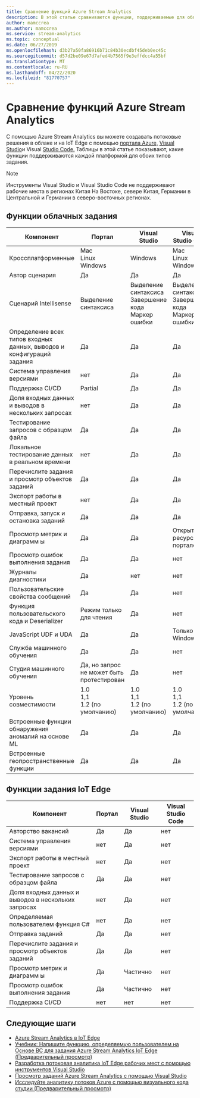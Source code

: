 ```yaml
---
title: Сравнение функций Azure Stream Analytics
description: В этой статье сравниваются функции, поддерживаемые для облачных технологий Azure Stream Analytics и IoT Edge на портале Azure, Visual Studio и Visual Studio Code.
author: mamccrea
ms.author: mamccrea
ms.service: stream-analytics
ms.topic: conceptual
ms.date: 06/27/2019
ms.openlocfilehash: d3b27a50fa86916b71c84b30ecdbf45deb0ec45c
ms.sourcegitcommit: d57d2be09e67d7afed4b7565f9e3effdcc4a55bf
ms.translationtype: MT
ms.contentlocale: ru-RU
ms.lasthandoff: 04/22/2020
ms.locfileid: "81770757"
---
```

# <a name="azure-stream-analytics-feature-comparison"></a>Сравнение функций Azure Stream Analytics

С помощью Azure Stream Analytics вы можете создавать потоковые решения в облаке и на IoT Edge с помощью [портала Azure,](stream-analytics-quick-create-portal.md) [Visual Studio](stream-analytics-quick-create-vs.md)и Visual [Studio Code.](quick-create-vs-code.md) Таблицы в этой статье показывают, какие функции поддерживаются каждой платформой для обоих типов задания.

> [!NOTE]
> Инструменты Visual Studio и Visual Studio Code не поддерживают рабочие места в регионах Китая На Востоке, севере Китая, Германии в Центральной и Германии в северо-восточных регионах.

## <a name="cloud-job-features"></a>Функции облачных задания


|Компонент  |Портал  |Visual Studio  |Visual Studio Code  |
|---------|---------|---------|---------|
|Кроссплатформенные     |Mac</br>Linux</br>Windows         |Windows        |Mac</br>Linux</br>Windows          |
|Автор сценария     |Да         |Да         |Да         |
|Сценарий Intellisense     |Выделение синтаксиса         |Выделение синтаксиса</br>Завершение кода</br>Маркер ошибки         |Выделение синтаксиса</br>Завершение кода</br>Маркер ошибки         |
|Определение всех типов входных данных, выводов и конфигураций задания     |Да         |Да         |Да         |
|Система управления версиями     |нет         |Да         |Да         |
|Поддержка CI/CD     |Partial         |Да         |Да         |
|Доля входных данных и выводов в нескольких запросах     |нет         |Да         |Да         |
|Тестирование запросов с образцом файла     |Да         |Да        |Да         |
|Локальное тестирование данных в реальном времени     |нет         |Да       |Да      |
|Перечислите задания и просмотр объектов заданий     |Да         |Да        |Да         |
|Экспорт работы в местный проект     |нет         |Да         |Да         |
|Отправка, запуск и остановка заданий     |Да         |Да         |Да         |
|Просмотр метрик и диаграмм ы     |Да         |Да         |Открытие ресурса на портале         |
|Просмотр ошибок выполнения задания     |Да         |Да         |нет         |
|Журналы диагностики     |Да         |нет         |нет         |
|Пользовательские свойства сообщений     |Да         |Да         |нет       |
|Функция пользовательского кода и Deserializer|Режим только для чтения|Да|нет|
|JavaScript UDF и UDA     |Да         |Да         |Только Windows         |
|Служба машинного обучения     |Да        |Да         |нет         |
|Студия машинного обучения     |Да, но запрос не может быть протестирован        |Да |нет         |
|Уровень совместимости     |1.0</br>1,1</br>1.2 (по умолчанию)         |1.0</br>1,1</br>1.2 (по умолчанию)           |1.0</br>1,1</br>1.2 (по умолчанию)           |
|Встроенные функции обнаружения аномалий на основе ML     |Да         |Да         |Да         |
|Встроенные геопространственные функции     |Да         |Да         |Да         |



## <a name="iot-edge-job-features"></a>Функции задания IoT Edge

|Компонент  |Портал  |Visual Studio  |Visual Studio Code  |
|---------|---------|---------|---------|
|Авторство вакансий     |Да         |Да         |нет         |
|Система управления версиями     |нет         |Да         |нет         |
|Экспорт работы в местный проект     |нет         |Да         |нет         |
|Тестирование запросов с образцом файла     |Да         |Да         |нет         |
|Доля входных данных и выводов в нескольких запросах     |нет         |Да         |нет         |
|Определяемая пользователем функция C#     |нет         |Да         |нет         |
|Отправка заданий     |Да         |Да         |нет         |
|Перечислите задания и просмотр объектов заданий     |Да         |Да         |нет         |
|Просмотр метрик и диаграмм ы     |Да         |Частично         |нет         |
|Просмотр ошибок выполнения задания     |Да         |Частично         |нет         |
|Поддержка CI/CD     |нет         |нет         |нет         |


## <a name="next-steps"></a>Следующие шаги

* [Azure Stream Analytics в IoT Edge](stream-analytics-edge.md)
* [Учебник: Напишите функцию, определяемую пользователем на Основе ВС для задания Azure Stream Analytics IoT Edge (Предварительный просмотр)](stream-analytics-edge-csharp-udf.md)
* [Разработка потоковая аналитика IoT Edge рабочих мест с помощью инструментов Visual Studio](stream-analytics-tools-for-visual-studio-edge-jobs.md)
* [Просмотр заданий Azure Stream Analytics с помощью Visual Studio](stream-analytics-vs-tools.md)
* [Исследуйте аналитику потоков Azure с помощью визуального кода студии (Предварительный просмотр)](visual-studio-code-explore-jobs.md)


